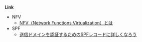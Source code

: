 **Link**

* NFV
  * [NFV（Network Functions Virtualization）とは](https://www.infraexpert.com/study/sdn07.html)
* SPF
  * [送信ドメインを認証するためのSPFレコードに詳しくなろう](https://sendgrid.kke.co.jp/blog/?p=3509)

